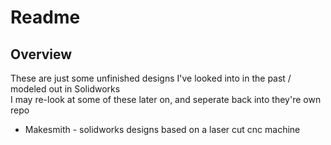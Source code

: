 # Readme

## Overview

These are just some unfinished designs I've looked into in the past / modeled out in Solidworks <br>
I may re-look at some of these later on, and seperate back into they're own repo

 * Makesmith - solidworks designs based on a laser cut cnc machine
